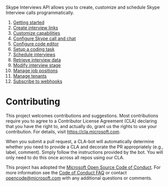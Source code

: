 Skype Interviews API allows you to create, customize and schedule Skype Interview calls programmatically.

1. [Getting started](docs/getting-started.md)
2. [Create interview links](docs/create-links.md)
3. [Customize capabilities](docs/customize-capabilities.md)
4. [Configure Skype call and chat](docs/configure-skype.md)
5. [Configure code editor](docs/configure-code.md)
6. [Setup a coding task](docs/setup-tasks.md)
7. [Schedule interviews](docs/schedule-interviews.md)
8. [Retrieve interview data](docs/fetch-interviews-data.md)
9. [Modify interview stage](docs/manage-interviews.md)
10. [Manage job positions](manage-positions.md)
11. [Manage tenants](manage-tenants.md)
12. [Subscribe to webhooks](webhooks.md)



# Contributing

This project welcomes contributions and suggestions.  Most contributions require you to agree to a
Contributor License Agreement (CLA) declaring that you have the right to, and actually do, grant us
the rights to use your contribution. For details, visit https://cla.microsoft.com.

When you submit a pull request, a CLA-bot will automatically determine whether you need to provide
a CLA and decorate the PR appropriately (e.g., label, comment). Simply follow the instructions
provided by the bot. You will only need to do this once across all repos using our CLA.

This project has adopted the [Microsoft Open Source Code of Conduct](https://opensource.microsoft.com/codeofconduct/).
For more information see the [Code of Conduct FAQ](https://opensource.microsoft.com/codeofconduct/faq/) or
contact [opencode@microsoft.com](mailto:opencode@microsoft.com) with any additional questions or comments.
